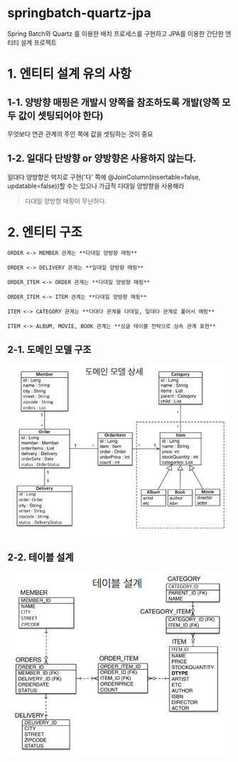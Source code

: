 # springbatch-quartz-jpa
Spring Batch와 Quartz 를 이용한 배치 프로세스를 구현하고 JPA를 이용한 간단한 엔티티 설계 프로젝트

# 1. 엔티티 설계 유의 사항
## 1-1. 양방향 매핑은 개발시 양쪽을 참조하도록 개발(양쪽 모두 값이 셋팅되어야 한다)
무엇보다 연관 관계의 주인 쪽에 값을 셋팅하는 것이 중요

## 1-2. 일대다 단방향 or 양방향은 사용하지 않는다.

일대다 양방향은 억지로 구현('다' 쪽에 @JoinColumn(insertable=false, updatable=false))할 수는 있으나 가급적 다대일 양방향을 사용해라

> 다대일 양방향 매핑이 무난하다.

# 2. 엔티티 구조
```
ORDER <-> MEMBER 관계는 **다대일 양방향 매핑**

ORDER <-> DELIVERY 관계는 **일대일 양방향 매핑**

ORDER_ITEM <-> ORDER 관계는 **다대일 양방향 매핑**

ORDER_ITEM <-> ITEM 관계는 **다대일 양방향 매핑**

ITEM <-> CATEGORY 관계는 **다대다 관계를 다대일, 일대다 관계로 풀어서 매핑**

ITEM <-> ALBUM, MOVIE, BOOK 관계는 **싱글 테이블 전략으로 상속 관계 표현**
```

## 2-1. 도메인 모델 구조
![도메인 모델](./Img/domain_model.png)

## 2-2. 테이블 설계
![테이블 설계](./Img/table.png)




